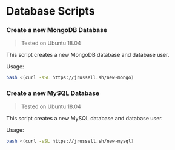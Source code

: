 # Database Scripts
### Create a new MongoDB Database
> Tested on Ubuntu 18.04

This script creates a new MongoDB database and database user.

Usage:
```bash
bash <(curl -sSL https://jrussell.sh/new-mongo)
```
### Create a new MySQL Database
> Tested on Ubuntu 18.04

This script creates a new MySQL database and database user.

Usage:
```bash
bash <(curl -sSL https://jrussell.sh/new-mysql)
```